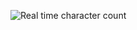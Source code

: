 ![Real time character count](https://github.com/user-attachments/assets/7653399f-4010-4a5a-9e0d-eb6979bb931d)

